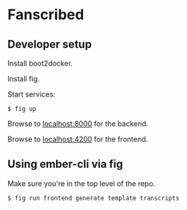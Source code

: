 # Fanscribed

## Developer setup

Install boot2docker.

Install fig.

Start services:

    $ fig up

Browse to [localhost:8000](http://localhost:8000/) for the backend.

Browse to [localhost:4200](http://localhost:4200/) for the frontend.

## Using ember-cli via fig

Make sure you're in the top level of the repo.

    $ fig run frontend generate template transcripts
